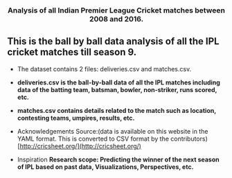 <h3 align="center">Analysis of all Indian Premier League Cricket matches between 2008 and 2016.</h3>

## This is the ball by ball data analysis of all the IPL cricket matches till season 9. 

- The dataset contains 2 files: deliveries.csv and matches.csv.
- **deliveries.csv is the ball-by-ball data of all the IPL matches including data of the batting team, batsman, bowler, non-striker, runs scored, etc.**
- **matches.csv contains details related to the match such as location, contesting teams, umpires, results, etc.**

- Acknowledgements Source:(data is available on this website in the YAML format. This is converted to CSV format by the contributors) [http://cricsheet.org/](http://cricsheet.org/)

- Inspiration **Research scope: Predicting the winner of the next season of IPL based on past data, Visualizations, Perspectives, etc.**


